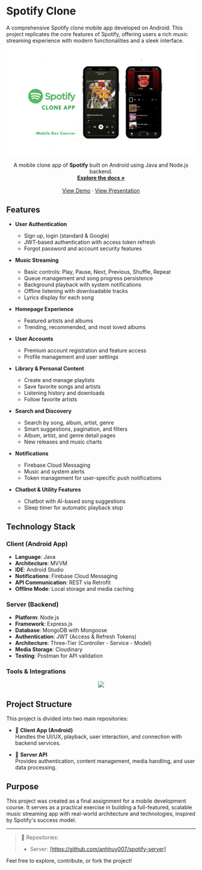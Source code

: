 # Spotify Clone

A comprehensive Spotify clone mobile app developed on Android. This project replicates the core features of Spotify, offering users a rich music streaming experience with modern functionalities and a sleek interface.

![App Mockup](https://github.com/anhhuy007/spotify-mobile/blob/master/spotify%20clone.png) <!-- Replace with actual image URL if available -->

<div align="center">
  <p align="center">
    A mobile clone app of <strong>Spotify</strong> built on Android using Java and Node.js backend.
    <br />
    <a href="https://drive.google.com/file/d/1zRXpzmPPI7xydeOQe341ZAkbJTfrPVCZ/view?usp=drive_link"><strong>Explore the docs »</strong></a>
    <br />
    <br />
    <a href="https://drive.google.com/file/d/1vwkwNnwSuI_T6_1Q6ug_HKUAcVRE89-f/view?usp=sharing">View Demo</a>
    ·
    <a href="https://docs.google.com/presentation/d/1PAafdFnVqIbzCh_kr04a4PRySFD_EqOU/edit?usp=drive_link&ouid=100651601658120224541&rtpof=true&sd=true">View Presentation</a>
  </p>
</div>

## Features

- **User Authentication**
  - Sign up, login (standard & Google)
  - JWT-based authentication with access token refresh
  - Forgot password and account security features

- **Music Streaming**
  - Basic controls: Play, Pause, Next, Previous, Shuffle, Repeat
  - Queue management and song progress persistence
  - Background playback with system notifications
  - Offline listening with downloadable tracks
  - Lyrics display for each song

- **Homepage Experience**
  - Featured artists and albums
  - Trending, recommended, and most loved albums

- **User Accounts**
  - Premium account registration and feature access
  - Profile management and user settings

- **Library & Personal Content**
  - Create and manage playlists
  - Save favorite songs and artists
  - Listening history and downloads
  - Follow favorite artists

- **Search and Discovery**
  - Search by song, album, artist, genre
  - Smart suggestions, pagination, and filters
  - Album, artist, and genre detail pages
  - New releases and music charts

- **Notifications**
  - Firebase Cloud Messaging
  - Music and system alerts
  - Token management for user-specific push notifications

- **Chatbot & Utility Features**
  - Chatbot with AI-based song suggestions
  - Sleep timer for automatic playback stop

## Technology Stack

### Client (Android App)
- **Language**: Java  
- **Architecture**: MVVM  
- **IDE**: Android Studio  
- **Notifications**: Firebase Cloud Messaging  
- **API Communication**: REST via Retrofit  
- **Offline Mode**: Local storage and media caching

### Server (Backend)
- **Platform**: Node.js  
- **Framework**: Express.js  
- **Database**: MongoDB with Mongoose  
- **Authentication**: JWT (Access & Refresh Tokens)  
- **Architecture**: Three-Tier (Controller - Service - Model)  
- **Media Storage**: Cloudinary  
- **Testing**: Postman for API validation

### Tools & Integrations
<p align="center">
  <a href="https://skillicons.dev">
    <img src="https://skillicons.dev/icons?i=androidstudio,java,nodejs,express,mongodb,firebase,postman,cloudinary" />
  </a>
</p>

## Project Structure

This project is divided into two main repositories:

- 📱 **Client App (Android)**  
  Handles the UI/UX, playback, user interaction, and connection with backend services.

- 🔗 **Server API**  
  Provides authentication, content management, media handling, and user data processing.

## Purpose

This project was created as a final assignment for a mobile development course. It serves as a practical exercise in building a full-featured, scalable music streaming app with real-world architecture and technologies, inspired by Spotify's success model.

---

> 📂 Repositories:  
> - Server: [https://github.com/anhhuy007/spotify-server]

Feel free to explore, contribute, or fork the project!
